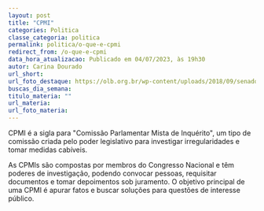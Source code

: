 ```yaml
---
layout: post
title: "CPMI"
categories: Politica
classe_categoria: politica
permalink: politica/o-que-e-cpmi
redirect_from: /o-que-e-cpmi
data_hora_atualizacao: Publicado em 04/07/2023, às 19h30
autor: Carina Dourado
url_short: 
url_foto_destaque: https://olb.org.br/wp-content/uploads/2018/09/senador.jpg
buscas_dia_semana: 
titulo_materia: ""
url_materia: 
url_foto_materia: 
---
```

CPMI é a sigla para "Comissão Parlamentar Mista de Inquérito", um tipo de comissão criada pelo poder legislativo para investigar irregularidades e tomar medidas cabíveis. 

As CPMIs são compostas por membros do Congresso Nacional e têm poderes de investigação, podendo convocar pessoas, requisitar documentos e tomar depoimentos sob juramento. O objetivo principal de uma CPMI é apurar fatos e buscar soluções para questões de interesse público.

